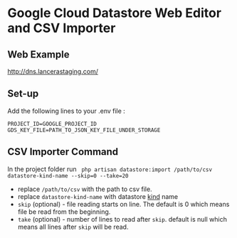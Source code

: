 # Google Cloud Datastore Web Editor and CSV Importer
 

## Web Example

http://dns.lancerastaging.com/ 

## Set-up

Add the following lines to your .env file : 

```
PROJECT_ID=GOOGLE_PROJECT_ID
GDS_KEY_FILE=PATH_TO_JSON_KEY_FILE_UNDER_STORAGE
```

## CSV Importer Command

In the project folder run ` php artisan datastore:import /path/to/csv datastore-kind-name --skip=0 --take=20`

 - replace `/path/to/csv` with the path to csv file. 
 - replace `datastore-kind-name` with datastore [kind](https://cloud.google.com/appengine/docs/python/datastore/entities#Python_Kinds_and_identifiers) name
 - `skip` (optional) - file reading starts on line. The default is 0 which means file be read from the beginning.
 - `take` (optional) - number of lines to read after `skip`. default is null which means all lines after `skip` will be read.